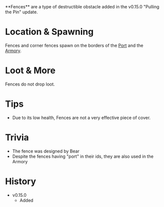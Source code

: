 <Stub/>
**Fences** are a type of destructible obstacle added in the v0.15.0 "Pulling the Pin" update.

# Location & Spawning

Fences and corner fences spawn on the borders of the [Port](/buildings/port_meta) and the [Armory](/buildings/armory).

# Loot & More

Fences do not drop loot.

# Tips

- Due to its low health, Fences are not a very effective piece of cover.

# Trivia

- The fence was designed by Bear
- Despite the fences having "port" in their ids, they are also used in the Armory

# History

- v0.15.0
  - Added